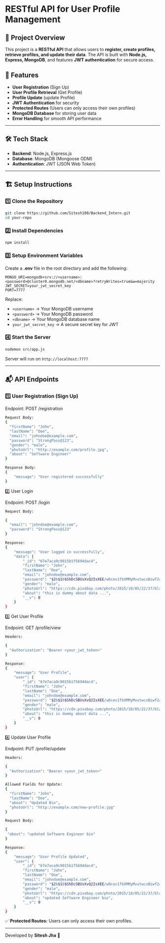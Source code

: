 # RESTful API for User Profile Management

## 📌 Project Overview
This project is a **RESTful API** that allows users to **register, create profiles, retrieve profiles, and update their data**. The API is built with **Node.js, Express, MongoDB**, and features **JWT authentication** for secure access.

## 🚀 Features
- **User Registration** (Sign Up)
- **User Profile Retrieval** (Get Profile)
- **Profile Update** (update Profile)
- **JWT Authentication** for security
- **Protected Routes** (Users can only access their own profiles)
- **MongoDB Database** for storing user data
- **Error Handling** for smooth API performance

---

## 🛠️ Tech Stack
- **Backend**: Node.js, Express.js
- **Database**: MongoDB (Mongoose ODM)
- **Authentication**: JWT (JSON Web Token)

---

## 🏗️ Setup Instructions
### 1️⃣ Clone the Repository
```sh
git clone https://github.com/Sitesh100/Backend_Intern.git
cd your-repo
```

### 2️⃣ Install Dependencies
```sh
npm install
```

### 3️⃣ Setup Environment Variables
Create a **.env** file in the root directory and add the following:

```env
MONGO_URI=mongodb+srv://<username>:<password>@cluster0.mongodb.net/<dbname>?retryWrites=true&w=majority
JWT_SECRET=your_jwt_secret_key
PORT=7777
```
Replace:
- `<username>` → Your MongoDB username
- `<password>` → Your MongoDB password
- `<dbname>` → Your MongoDB database name
- `your_jwt_secret_key` → A secure secret key for JWT

### 4️⃣ Start the Server
```sh
nodemon src/app.js
```
Server will run on `http://localhost:7777`

---

## 📬 API Endpoints


### 1️⃣ User Registration (Sign Up)

Endpoint: POST /registration
```sh
Request Body:
{
  "firstName": "John",
  "lastName": "Doe",
  "email": "johndoe@example.com",
  "password": "StrongPass@123",
  "gender": "male",
  "photoUrl": "http://example.com/profile.jpg",
  "about": "Software Engineer"
}
```
```sh
Response Body:
{
    "message": "User registered successfully"
}
```
2️⃣ User Login

Endpoint: POST /login
```sh
Request Body:

{
  "email": "johndoe@example.com",
  "password": "StrongPass@123"
}
```
```sh
Response:
{
    "message": "User logged in successfully",
    "data": {
        "_id": "67e7aca9c9015b1f5694dac4",
        "firstName": "John",
        "lastName": "Doe",
        "email": "johndoe@example.com",
        "password": "$2b$10$ShDcSBUsXvQ2IsXEE/w0cev1fbXMMyMvutwcxBiwf2aRW95ewmmnO",
        "gender": "male",
        "photoUrl": "https://cdn.pixabay.com/photo/2015/10/05/22/37/blank-profile-picture-973460_640.png",
        "about": "this is dummy about data ...",
        "__v": 0
    }
}
```
3️⃣ Get User Profile

Endpoint: GET /profile/view
```sh
Headers:

{
  "Authorization": "Bearer <your_jwt_token>"
}
```
```sh
Response:
{
    "message": "User Profile",
    "user": {
        "_id": "67e7aca9c9015b1f5694dac4",
        "firstName": "John",
        "lastName": "Doe",
        "email": "johndoe@example.com",
        "password": "$2b$10$ShDcSBUsXvQ2IsXEE/w0cev1fbXMMyMvutwcxBiwf2aRW95ewmmnO",
        "gender": "male",
        "photoUrl": "https://cdn.pixabay.com/photo/2015/10/05/22/37/blank-profile-picture-973460_640.png",
        "about": "this is dummy about data ...",
        "__v": 0
    }
}
```
4️⃣ Update User Profile

Endpoint: PUT /profile/update
```sh
Headers:

{
  "Authorization": "Bearer <your_jwt_token>"
}

Allowed Fields for Update:
{
  "firstName": "John",
  "lastName": "Doe",
  "about": "Updated Bio",
  "photoUrl": "http://example.com/new-profile.jpg"
}
```
```sh
Request Body:

{
 "about": "updated Software Engineer bio"
}
```
```sh
Response:
{
    "message": "User Profile Updated",
    "user": {
        "_id": "67e7aca9c9015b1f5694dac4",
        "firstName": "John",
        "lastName": "Doe",
        "email": "johndoe@example.com",
        "password": "$2b$10$ShDcSBUsXvQ2IsXEE/w0cev1fbXMMyMvutwcxBiwf2aRW95ewmmnO",
        "gender": "male",
        "photoUrl": "https://cdn.pixabay.com/photo/2015/10/05/22/37/blank-profile-picture-973460_640.png",
        "about": "updated Software Engineer bio",
        "__v": 0
    }
}
```
✅ **Protected Routes:** Users can only access their own profiles.

---

Developed by **Sitesh Jha** 🚀

